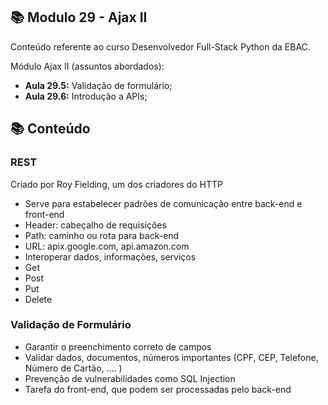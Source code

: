 ## 📚 Modulo 29 - Ajax II
Conteúdo referente ao curso Desenvolvedor Full-Stack Python da EBAC.

Módulo Ajax II (assuntos abordados):
- **Aula 29.5:** Validação de formulário;
- **Aula 29.6:** Introdução a APIs;

## 📚 Conteúdo

### REST
Criado por Roy Fielding, um dos criadores do HTTP

- Serve para estabelecer padrões de comunicação entre back-end e front-end
- Header: cabeçalho de requisições
- Path: caminho ou rota para back-end
- URL: apix.google.com, api.amazon.com
- Interoperar dados, informações, serviços
- Get
- Post
- Put
- Delete

### Validação de Formulário

- Garantir o preenchimento correto de campos
- Validar dados, documentos, números importantes (CPF, CEP, Telefone, Número de Cartão, .... )
- Prevenção de vulnerabilidades como SQL Injection
- Tarefa do front-end, que podem ser processadas pelo back-end
